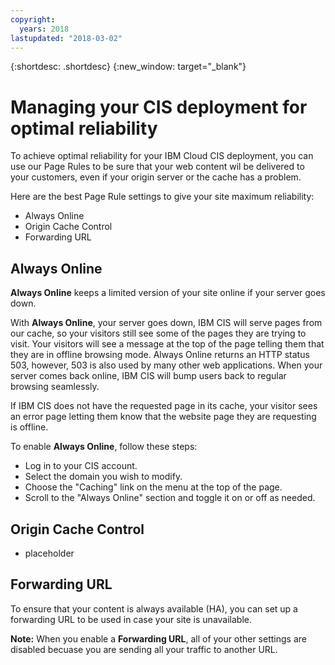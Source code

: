 ```yaml
---
copyright:
  years: 2018
lastupdated: "2018-03-02"
---
```


{:shortdesc: .shortdesc}
{:new_window: target="_blank"}

# Managing your CIS deployment for optimal reliability

To achieve optimal reliability for your IBM Cloud CIS deployment, you can use our Page Rules to be sure that your web content wil be delivered to your customers, even if your origin server or the cache has a problem.

Here are the best Page Rule settings to give your site maximum reliability:

 * Always Online
 * Origin Cache Control
 * Forwarding URL
 
 ## Always Online
 
**Always Online** keeps a limited version of your site online if your server goes down.

With **Always Online**, your server goes down, IBM CIS will serve pages from our cache, so your visitors still see some of the pages they are trying to visit. Your visitors will see a message at the top of the page telling them that they are in offline browsing mode. Always Online returns an HTTP status 503, however, 503 is also used by many other web applications. When your server comes back online, IBM CIS will bump users back to regular browsing seamlessly.

If IBM CIS does not have the requested page in its cache, your visitor sees an error page letting them know that the website page they are requesting is offline.

To enable **Always Online**, follow these steps:

 * Log in to your CIS account.
 * Select the domain you wish to modify.
 * Choose the "Caching" link on the menu at the top of the page.
 * Scroll to the "Always Online" section and toggle it on or off as needed.
 
 ## Origin Cache Control
 
   * placeholder
 
 ## Forwarding URL
 
To ensure that your content is always available (HA), you can set up a forwarding URL to be used in case your site is unavailable. 
 
 **Note:** When you enable a **Forwarding URL**, all of your other settings are disabled becuase you are sending all your traffic to another URL.
